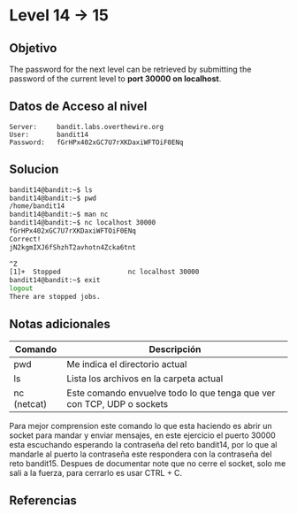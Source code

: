 # Level 14 -> 15

## Objetivo
The password for the next level can be retrieved by submitting the password of the current level to **port 30000 on localhost**.

## Datos de Acceso al nivel
```
Server:     bandit.labs.overthewire.org
User:       bandit14
Password:   fGrHPx402xGC7U7rXKDaxiWFTOiF0ENq
```

## Solucion
```bash
bandit14@bandit:~$ ls  
bandit14@bandit:~$ pwd  
/home/bandit14  
bandit14@bandit:~$ man nc  
bandit14@bandit:~$ nc localhost 30000  
fGrHPx402xGC7U7rXKDaxiWFTOiF0ENq  
Correct!  
jN2kgmIXJ6fShzhT2avhotn4Zcka6tnt  
  
^Z  
[1]+  Stopped                 nc localhost 30000  
bandit14@bandit:~$ exit  
logout  
There are stopped jobs.
```


## Notas adicionales
| Comando | Descripción  |
|---------|-----------------------------------------|
| pwd     | Me indica el directorio actual          |         
| ls      | Lista los archivos en la carpeta actual |
|nc (netcat)|Este comando envuelve todo lo que tenga que ver con TCP, UDP o sockets|

Para mejor comprension este comando lo que esta haciendo es abrir un socket para mandar y enviar mensajes, en este ejercicio el puerto 30000 esta escuchando esperando la contraseña del reto bandit14, por lo que al mandarle al puerto la contraseña este respondera con la contraseña del reto bandit15.
Despues de documentar note que no cerre el socket, solo me sali a la fuerza, para cerrarlo es usar CTRL + C.
## Referencias

